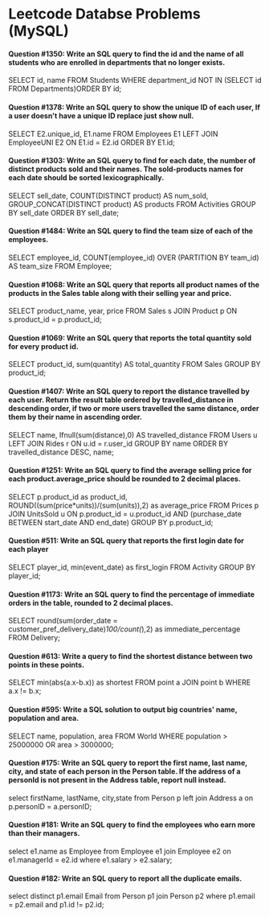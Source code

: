 <h1>Leetcode Databse Problems (MySQL)

#### Question #1350: Write an SQL query to find the id and the name of all students who are enrolled in departments that no longer exists.

SELECT id, name FROM Students WHERE department_id NOT IN (SELECT id FROM Departments)ORDER BY id;

#### Question #1378: Write an SQL query to show the unique ID of each user, If a user doesn't have a unique ID replace just show null.

SELECT E2.unique_id, E1.name FROM Employees E1 LEFT JOIN EmployeeUNI E2 ON E1.id = E2.id ORDER BY E1.id;

#### Question #1303: Write an SQL query to find for each date, the number of distinct products sold and their names. The sold-products names for each date should be sorted lexicographically. 

SELECT sell_date, COUNT(DISTINCT product) AS num_sold, GROUP_CONCAT(DISTINCT product) AS products FROM Activities GROUP BY sell_date ORDER BY sell_date;

#### Question #1484: Write an SQL query to find the team size of each of the employees.

SELECT employee_id, COUNT(employee_id) OVER (PARTITION BY team_id) AS team_size FROM Employee;

#### Question #1068: Write an SQL query that reports all product names of the products in the Sales table along with their selling year and price.

SELECT product_name, year, price FROM Sales s JOIN Product p ON s.product_id = p.product_id; 

#### Question #1069: Write an SQL query that reports the total quantity sold for every product id.

SELECT product_id, sum(quantity) AS total_quantity FROM Sales GROUP BY product_id;

#### Question #1407: Write an SQL query to report the distance travelled by each user. Return the result table ordered by travelled_distance in descending order, if two or more users travelled the same distance, order them by their name in ascending order.

SELECT name, Ifnull(sum(distance),0) AS travelled_distance FROM Users u LEFT JOIN Rides r ON u.id = r.user_id GROUP BY name ORDER BY travelled_distance DESC, name;

#### Question #1251: Write an SQL query to find the average selling price for each product.average_price should be rounded to 2 decimal places.

SELECT p.product_id as product_id, ROUND((sum(price*units))/(sum(units)),2) as average_price FROM Prices p JOIN UnitsSold u ON p.product_id = u.product_id AND (purchase_date BETWEEN start_date AND end_date) GROUP BY p.product_id;

#### Question #511: Write an SQL query that reports the first login date for each player
SELECT player_id, min(event_date) as first_login FROM Activity GROUP BY player_id;

#### Question #1173: Write an SQL query to find the percentage of immediate orders in the table, rounded to 2 decimal places.
SELECT round(sum(order_date = customer_pref_delivery_date)*100/count(*),2) as immediate_percentage FROM Delivery;

#### Question #613: Write a query to find the shortest distance between two points in these points.
SELECT min(abs(a.x-b.x)) as shortest FROM point a JOIN point b WHERE a.x != b.x;

#### Question #595: Write a SQL solution to output big countries' name, population and area.
SELECT name, population, area FROM World WHERE population > 25000000 OR area > 3000000;

#### Question #175: Write an SQL query to report the first name, last name, city, and state of each person in the Person table. If the address of a personId is not present in the Address table, report null instead.
select firstName, lastName,  city,state from Person p left join Address a on p.personID = a.personID;
  
 #### Question #181: Write an SQL query to find the employees who earn more than their managers.
select e1.name as Employee from Employee e1 join Employee e2 on e1.managerId = e2.id where e1.salary > e2.salary;

 #### Question #182: Write an SQL query to report all the duplicate emails.
 select distinct p1.email Email from Person p1 join Person p2 where p1.email = p2.email and p1.id != p2.id;
